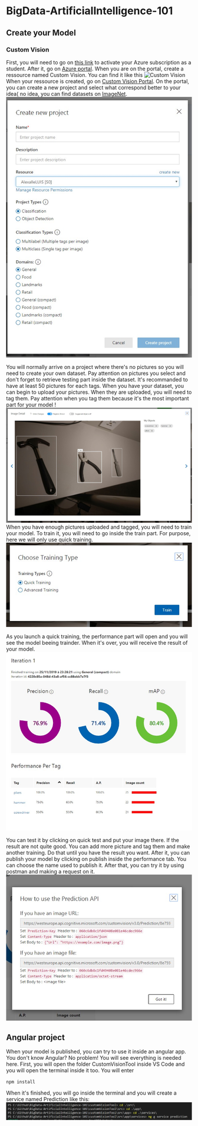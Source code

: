 # BigData-ArtificialIntelligence-101

## Create your Model

### Custom Vision

First, you will need to go on [this link](https://azure.microsoft.com/en-us/free/students/) to activate your Azure subscription as a student. After it, go on [Azure portal](https://portal.azure.com).
When you are on the portal, create a ressource named Custom Vision. You can find it like this ![Custom Vision](https://github.com/micbelgique/AzureGettingStarted/raw/master/images/Azure-CreateRessource-ComputerVision-ComputerVision.png)
When your ressource is created, go on [Custom Vision Portal](https://customvision.ai/).
On the portal, you can create a new project and select what correspond better to your idea( no idea, you can find datasets on [ImageNet](http://image-net.org/index).
![Create project](https://github.com/micbelgique/BigData-ArtificialIntelligence-101/blob/master/pictures/CreateProject.jpg)

You will normally arrive on a project where there's no pictures so you will need to create your own dataset. Pay attention on pictures you select and don't forget to retrieve testing part inside the dataset. It's recommanded to have at least 50 pictures for each tags.
When you have your dataset, you can begin to upload your pictures. When they are uploaded, you will need to tag them. Pay attention when you tag them because it's the most important part for your model ! ![Tagging](https://github.com/micbelgique/BigData-ArtificialIntelligence-101/blob/master/pictures/TagPictures.jpg)
When you have enough pictures uploaded and tagged, you will need to train your model. To train it, you will need to go inside the train part. For purpose, here we will only use quick training. ![Choosing training](https://github.com/micbelgique/BigData-ArtificialIntelligence-101/blob/master/pictures/ChooseTraining.jpg)

As you launch a quick training, the performance part will open and you will see the model beeing trainder. When it's over, you will receive the result of your model.
![Get your result](https://github.com/micbelgique/BigData-ArtificialIntelligence-101/blob/master/pictures/ResultTraining.jpg)

You can test it by clicking on quick test and put your image there. If the result are not quite good. You can add more picture and tag them and make another training. Do that until you have the result you want.
After it, you can publish your model by clicking on publish inside the performance tab. You can choose the name used to publish it. After that, you can try it by using postman and making a request on it.
![Use data in postman](https://github.com/micbelgique/BigData-ArtificialIntelligence-101/blob/master/pictures/UsePrediction.jpg)

## Angular project

When your model is published, you can try to use it inside an angular app. You don't know Angular? No problem! You will see everything is needed here.
First, you will open the folder CustomVisionTool inside VS Code and you will open the terminal inside it too. You will enter 
```
npm install
```
When it's finished, you will go inside the terminal and you will create a service named Prediction like this: 
![Prediction service](https://github.com/micbelgique/BigData-ArtificialIntelligence-101/blob/master/pictures/GenerateService.png)
